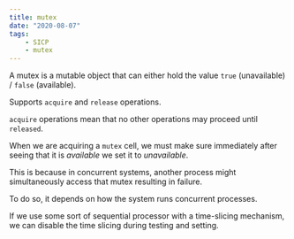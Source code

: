 ```yaml
---
title: mutex
date: "2020-08-07"
tags:
    - SICP
    - mutex
---
```


A mutex is a mutable object that can either hold the value `true` (unavailable) / `false` (available).

Supports `acquire` and `release` operations.

`acquire` operations mean that no other operations may proceed until `released`.

When we are acquiring a `mutex` cell, we must make sure immediately after seeing that it is *available* we set it to *unavailable*.

This is because in concurrent systems, another process might simultaneously access that mutex resulting in failure.

To do so, it depends on how the system runs concurrent processes.

If we use some sort of sequential processor with a time-slicing mechanism, we can disable the time slicing during testing and setting.

